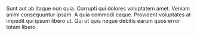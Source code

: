 Sunt aut ab itaque non quia. Corrupti qui dolores voluptatem amet. Veniam animi consequuntur ipsam. A quia commodi eaque. Provident voluptates at impedit qui ipsum libero ut. Qui ut quis neque debitis earum quos error totam libero.